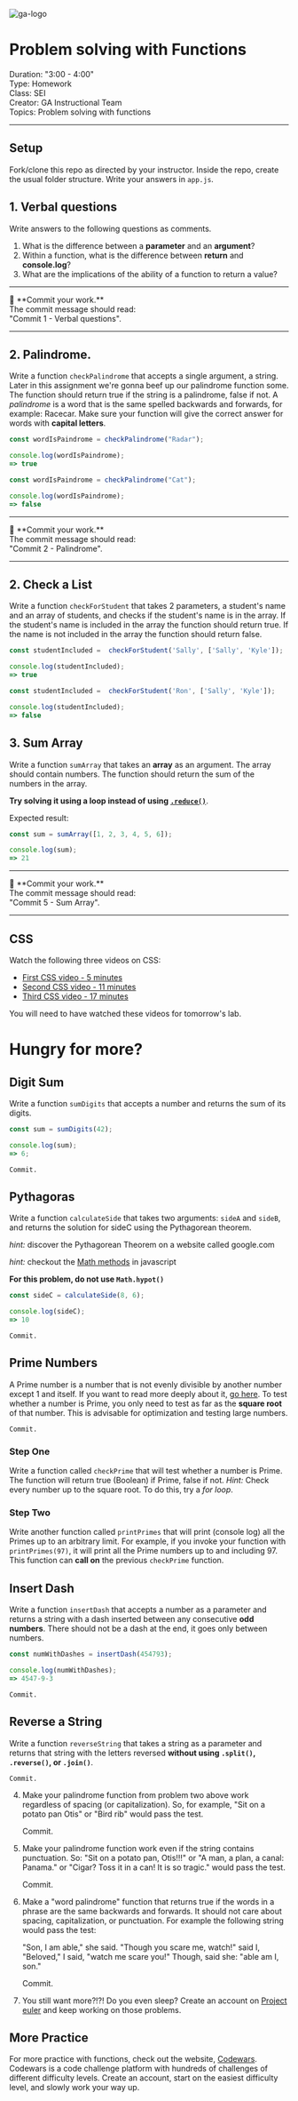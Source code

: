 ![ga-logo](https://camo.githubusercontent.com/6ce15b81c1f06d716d753a61f5db22375fa684da/68747470733a2f2f67612d646173682e73332e616d617a6f6e6177732e636f6d2f70726f64756374696f6e2f6173736574732f6c6f676f2d39663838616536633963333837313639306533333238306663663535376633332e706e67)

# Problem solving with Functions 

Duration: "3:00 - 4:00" <br>
Type: Homework<br>
Class: SEI<br>
Creator: GA Instructional Team<br>
Topics: Problem solving with functions<br>

---


## Setup

Fork/clone this repo as directed by your instructor. Inside the repo, create the usual folder structure. Write your answers in `app.js`.

## 1. Verbal questions

Write answers to the following questions as comments. 

1. What is the difference between a **parameter** and an **argument**?
2. Within a function, what is the difference between **return** and **console.log**?
3. What are the implications of the ability of a function to return a value?

<hr>
&#x1F534; **Commit your work.** <br>
The commit message should read: <br>
"Commit 1 - Verbal questions".
<hr>

## 2. Palindrome.
Write a function `checkPalindrome` that accepts a single argument, a string. Later in this assignment we're gonna beef up our palindrome function some. The function should return true if the string is a palindrome, false if not. A _palindrome_ is a word that is the same spelled backwards and forwards, for example: Racecar. Make sure your function will give the correct answer for words with **capital letters**.

```javascript
const wordIsPaindrome = checkPalindrome("Radar");

console.log(wordIsPaindrome);
=> true
```

```javascript
const wordIsPaindrome = checkPalindrome("Cat");

console.log(wordIsPaindrome);
=> false
```

<hr>
&#x1F534; **Commit your work.** <br>
The commit message should read: <br>
"Commit 2 - Palindrome".
<hr>

## 2. Check a List

Write a function `checkForStudent` that takes 2 parameters, a student's name and an array of students, and checks if the student's name is in the array. If the student's name is included in the array the function should return true. If the name is not included in the array the function should return false.

```js
const studentIncluded =  checkForStudent('Sally', ['Sally', 'Kyle']);

console.log(studentIncluded);
=> true
```

```js
const studentIncluded =  checkForStudent('Ron', ['Sally', 'Kyle']);

console.log(studentIncluded);
=> false
```


## 3. Sum Array
Write a function `sumArray` that takes an **array** as an argument.
The array should contain numbers. The function should return the sum of the numbers in the array.

**Try solving it using a loop instead of using [`.reduce()`](https://developer.mozilla.org/en-US/docs/Web/JavaScript/Reference/Global_Objects/Array/reduce)**.

Expected result:
```javascript
const sum = sumArray([1, 2, 3, 4, 5, 6]);

console.log(sum);
=> 21
```
<hr>
&#x1F534; **Commit your work.** <br>
The commit message should read: <br>
"Commit 5 - Sum Array".
<hr>

## CSS
Watch the following three videos on CSS:

- [First CSS video - 5 minutes](https://www.youtube.com/watch?v=xWiT2TWCFjc&index=3&list=PLdnONIhPScST0Vy4LrIZiYKpFNoxgyH7J)
- [Second CSS video - 11 minutes](https://www.youtube.com/watch?v=UMMHsQPmfug&index=4&list=PLdnONIhPScST0Vy4LrIZiYKpFNoxgyH7J)
- [Third CSS video - 17 minutes](https://www.youtube.com/watch?v=g0Aq2kP5-CY&index=5&list=PLdnONIhPScST0Vy4LrIZiYKpFNoxgyH7J)

You will need to have watched these videos for tomorrow's lab.

# Hungry for more?

## Digit Sum
Write a function `sumDigits` that accepts a number and returns the sum of its digits.
```js
const sum = sumDigits(42);

console.log(sum);
=> 6;
```

    Commit.

## Pythagoras
Write a function `calculateSide` that takes two arguments: `sideA` and `sideB`, and returns the solution for sideC using the Pythagorean theorem.

_hint:_ discover the Pythagorean Theorem on a website called google.com

_hint:_ checkout the [Math methods](https://developer.mozilla.org/en-US/docs/Web/JavaScript/Reference/Global_Objects/Math) in javascript

**For this problem, do not use `Math.hypot()`**
```js
const sideC = calculateSide(8, 6);

console.log(sideC);
=> 10
```

    Commit.

## Prime Numbers
A Prime number is a number that is not evenly divisible by another number except 1 and itself. If you want to read more deeply about it, [go here](https://en.wikipedia.org/wiki/Prime_number).
To test whether a number is Prime, you only need to test as far as the **square root** of that number. This is advisable for optimization and testing large numbers.

    Commit.

### Step One
Write a function called `checkPrime` that will test whether a number is Prime. The function will return true (Boolean) if Prime, false if not.
_Hint:_ Check every number up to the square root. To do this, try a _for loop_.

### Step Two
Write another function called `printPrimes` that will print (console log) all the Primes up to an arbitrary limit. For example, if you invoke your function with `printPrimes(97)`, it will print all the Prime numbers up to and including 97.
This function can **call on** the previous `checkPrime` function.

## Insert Dash

Write a function `insertDash` that accepts a number as a parameter and returns a string with a dash inserted between any consecutive **odd numbers**. There should not be a dash at the end, it goes only between numbers.
```javascript
const numWithDashes = insertDash(454793);

console.log(numWithDashes);
=> 4547-9-3
```

    Commit.

## Reverse a String

Write a function `reverseString` that takes a string as a parameter and returns that string with the letters reversed **without using `.split()`, `.reverse()`, or `.join()`**.

    Commit.

4. Make your palindrome function from problem two above work regardless of spacing (or capitalization). So, for example, "Sit on a potato pan Otis" or "Bird rib" would pass the test.

    Commit.

5. Make your palindrome function work even if the string contains punctuation.  So: "Sit on a potato pan, Otis!!!" or "A man, a plan, a canal: Panama." or "Cigar? Toss it in a can! It is so tragic." would pass the test.

    Commit.

6. Make a "word palindrome" function that returns true if the words in a phrase are the same backwards and forwards.  It should not care about spacing, capitalization, or punctuation.  For example the following string would pass the test: 

    "Son, I am able," she said. "Though you scare me, watch!" said I, "Beloved," I said, "watch me scare you!" Though, said she: "able am I, son."

    Commit.

7. You still want more?!?! Do you even sleep? Create an account on [Project euler](https://projecteuler.net/archives) and keep working on those problems.

## More Practice

For more practice with functions, check out the website, [Codewars](https://www.codewars.com/). Codewars is a code challenge platform with hundreds of challenges of different difficulty levels. Create an account, start on the easiest difficulty level, and slowly work your way up.

